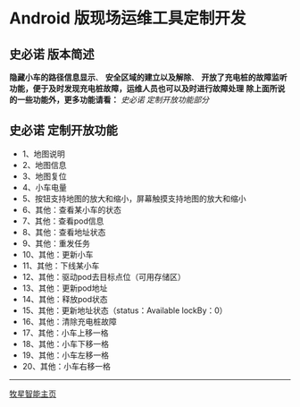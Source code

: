 # Android 版现场运维工具定制开发

## 史必诺 版本简述

**隐藏小车的路径信息显示**、
**安全区域的建立以及解除**、
**开放了充电桩的故障监听功能，便于及时发现充电桩故障，运维人员也可以及时进行故障处理**
**除上面所说的一些功能外，更多功能请看：**
*史必诺 定制开放功能部分*

## 史必诺 定制开放功能

* 1、地图说明
* 2、地图信息
* 3、地图复位
* 4、小车电量
* 5、按钮支持地图的放大和缩小，屏幕触摸支持地图的放大和缩小
* 6、其他：查看某小车的状态
* 7、其他：查看pod信息
* 8、其他：查看地址状态
* 9、其他：重发任务
* 10、其他：更新小车
* 11、其他：下线某小车
* 12、其他：驱动pod去目标点位（可用存储区）
* 13、其他：更新pod地址
* 14、其他：释放pod状态
* 15、其他：更新地址状态（status：Available lockBy：0）
* 16、其他：清除充电桩故障
* 17、其他：小车上移一格
* 18、其他：小车下移一格
* 19、其他：小车左移一格
* 20、其他：小车右移一格

---

[牧星智能主页](http://www.mushiny.com/)